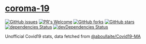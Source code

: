 # [coroma-19](https://coroma-19.netlify.com)

[![GitHub issues](https://img.shields.io/github/issues/moghwan/coroma-19)](https://github.com/moghwan/coroma-19/issues)
[![PR's Welcome](https://img.shields.io/badge/PRs-welcome-brightgreen.svg)](http://makeapullrequest.com)
[![GitHub forks](https://img.shields.io/github/forks/moghwan/coroma-19)](https://github.com/moghwan/coroma-19/network)
[![GitHub stars](https://img.shields.io/github/stars/moghwan/coroma-19)](https://github.com/moghwan/coroma-19/stargazers)
[![dependencies Status](https://david-dm.org/moghwan/coroma-19/status.svg)](https://david-dm.org/maronato/vue-toastification) 
[![devDependencies Status](https://david-dm.org/moghwan/coroma-19/dev-status.svg)](https://david-dm.org/maronato/vue-toastification?type=dev)

Unofficial Covid19 stats, data fetched from [@aboullaite/Covid19-MA](https://github.com/aboullaite/Covid19-MA)
